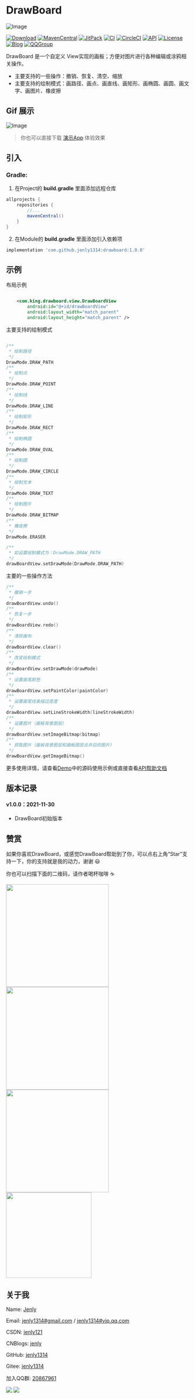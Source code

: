 # DrawBoard

![Image](app/src/main/ic_launcher-playstore.png)

[![Download](https://img.shields.io/badge/download-App-blue.svg)](https://raw.githubusercontent.com/jenly1314/DrawBoard/master/app/release/app-release.apk)
[![MavenCentral](https://img.shields.io/maven-central/v/com.github.jenly1314/drawboard)](https://repo1.maven.org/maven2/com/github/jenly1314/drawboard)
[![JitPack](https://jitpack.io/v/jenly1314/DrawBoard.svg)](https://jitpack.io/#jenly1314/DrawBoard)
[![CI](https://travis-ci.com/jenly1314/DrawBoard.svg?branch=master)](https://travis-ci.com/jenly1314/DrawBoard)
[![CircleCI](https://circleci.com/gh/jenly1314/DrawBoard.svg?style=svg)](https://circleci.com/gh/jenly1314/DrawBoard)
[![API](https://img.shields.io/badge/API-21%2B-blue.svg?style=flat)](https://android-arsenal.com/api?level=21)
[![License](https://img.shields.io/badge/license-MIT-blue.svg)](https://opensource.org/licenses/mit-license.php)
[![Blog](https://img.shields.io/badge/blog-Jenly-9933CC.svg)](https://jenly1314.github.io/)
[![QQGroup](https://img.shields.io/badge/QQGroup-20867961-blue.svg)](http://shang.qq.com/wpa/qunwpa?idkey=8fcc6a2f88552ea44b1411582c94fd124f7bb3ec227e2a400dbbfaad3dc2f5ad)

DrawBoard 是一个自定义 View实现的画板；方便对图片进行各种编辑或涂鸦相关操作。

* 主要支持的一些操作：撤销、恢复、清空、缩放
* 主要支持的绘制模式：画路径、画点、画直线、画矩形、画椭圆、画圆、画文字、画图片、橡皮擦


## Gif 展示
![Image](GIF.gif)

> 你也可以直接下载 [演示App](https://raw.githubusercontent.com/jenly1314/DrawBoard/master/app/release/app-release.apk) 体验效果

## 引入

### Gradle:

1. 在Project的 **build.gradle** 里面添加远程仓库

```gradle
allprojects {
    repositories {
        //...
        mavenCentral()
    }
}
```

2. 在Module的 **build.gradle** 里面添加引入依赖项
```gradle
implementation 'com.github.jenly1314:drawboard:1.0.0'

```

## 示例

布局示例
```xml

    <com.king.drawboard.view.DrawBoardView
        android:id="@+id/drawBoardView"
        android:layout_width="match_parent"
        android:layout_height="match_parent" />

```


主要支持的绘制模式
```kotlin

/**
 * 绘制路径
 */
DrawMode.DRAW_PATH
/**
 * 绘制点
 */
DrawMode.DRAW_POINT
/**
 * 绘制线
 */
DrawMode.DRAW_LINE
/**
 * 绘制矩形
 */
DrawMode.DRAW_RECT
/**
 * 绘制椭圆
 */
DrawMode.DRAW_OVAL
/**
 * 绘制圆
 */
DrawMode.DRAW_CIRCLE
/**
 * 绘制文本
 */
DrawMode.DRAW_TEXT
/**
 * 绘制图片
 */
DrawMode.DRAW_BITMAP
/**
 * 橡皮擦
 */
DrawMode.ERASER

```

```kotlin
/**
 * 如设置绘制模式为：DrawMode.DRAW_PATH
 */
drawBoardView.setDrawMode(DrawMode.DRAW_PATH)
```

主要的一些操作方法
```kotlin
/**
 * 撤销一步
 */
drawBoardView.undo()
/**
 * 恢复一步
 */
drawBoardView.redo()
/**
 * 清除画布
 */
drawBoardView.clear()
/**
 * 改变绘制模式
 */
drawBoardView.setDrawMode(drawMode)
/**
 * 设置画笔颜色
 */
drawBoardView.setPaintColor(paintColor)
/**
 * 设置画笔线条描边宽度
 */
drawBoardView.setLineStrokeWidth(lineStrokeWidth)
/**
 * 设置图片（画板背景图层）
 */
drawBoardView.setImageBitmap(bitmap)
/**
 * 获取图片（画板背景图层和画板图层合并后的图片）
 */
drawBoardView.getImageBitmap()

```

更多使用详情，请查看[Demo](app)中的源码使用示例或直接查看[API帮助文档](https://jitpack.io/com/github/jenly1314/DrawBoard/latest/javadoc/)


## 版本记录

#### v1.0.0：2021-11-30
*  DrawBoard初始版本

## 赞赏
如果你喜欢DrawBoard，或感觉DrawBoard帮助到了你，可以点右上角“Star”支持一下，你的支持就是我的动力，谢谢 :smiley:<p>
你也可以扫描下面的二维码，请作者喝杯咖啡 :coffee:
<div>
<img src="https://jenly1314.github.io/image/pay/wxpay.png" width="280" heght="350">
<img src="https://jenly1314.github.io/image/pay/alipay.png" width="280" heght="350">
<img src="https://jenly1314.github.io/image/pay/qqpay.png" width="280" heght="350">
<img src="https://jenly1314.github.io/image/alipay_red_envelopes.jpg" width="233" heght="350">
</div>

## 关于我
Name: <a title="关于作者" href="https://about.me/jenly1314" target="_blank">Jenly</a>

Email: <a title="欢迎邮件与我交流" href="mailto:jenly1314@gmail.com" target="_blank">jenly1314#gmail.com</a> / <a title="给我发邮件" href="mailto:jenly1314@vip.qq.com" target="_blank">jenly1314#vip.qq.com</a>

CSDN: <a title="CSDN博客" href="http://blog.csdn.net/jenly121" target="_blank">jenly121</a>

CNBlogs: <a title="博客园" href="https://www.cnblogs.com/jenly" target="_blank">jenly</a>

GitHub: <a title="GitHub开源项目" href="https://github.com/jenly1314" target="_blank">jenly1314</a>

Gitee: <a title="Gitee开源项目" href="https://gitee.com/jenly1314" target="_blank">jenly1314</a>

加入QQ群: <a title="点击加入QQ群" href="http://shang.qq.com/wpa/qunwpa?idkey=8fcc6a2f88552ea44b1411582c94fd124f7bb3ec227e2a400dbbfaad3dc2f5ad" target="_blank">20867961</a>
   <div>
       <img src="https://jenly1314.github.io/image/jenly666.png">
       <img src="https://jenly1314.github.io/image/qqgourp.png">
   </div>


   
